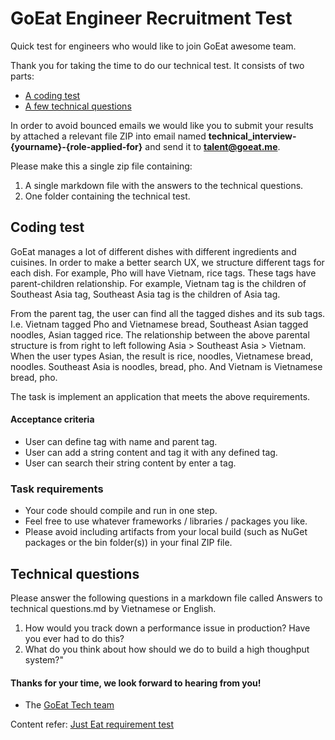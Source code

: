 # GoEat Engineer Recruitment Test
Quick test for engineers who would like to join GoEat awesome team.

Thank you for taking the time to do our technical test. It consists of two parts:

* [A coding test](#coding-test)
* [A few technical questions](#technical-questions)

In order to avoid bounced emails we would like you to submit your results by attached a relevant file ZIP into email named **technical_interview-{yourname}-{role-applied-for}** and send it to **talent@goeat.me**.

Please make this a single zip file containing:

1. A single markdown file with the answers to the technical questions.
2. One folder containing the technical test.

## Coding test

GoEat manages a lot of different dishes with different ingredients and cuisines. In order to make a better search UX, we structure different tags for each dish. For example, Pho will have Vietnam, rice tags. These tags have parent-children relationship. For example, Vietnam tag is the children of Southeast Asia tag, Southeast Asia tag is the children of Asia tag. 

From the parent tag, the user can find all the tagged dishes and its sub tags. I.e. Vietnam tagged Pho and Vietnamese bread, Southeast Asian tagged noodles, Asian tagged rice. The relationship between the above parental structure is from right to left following Asia > Southeast Asia > Vietnam. When the user types Asian, the result is rice, noodles, Vietnamese bread, noodles. Southeast Asia is noodles, bread, pho. And Vietnam is Vietnamese bread, pho. 

The task is implement an application that meets the above requirements.

#### Acceptance criteria

- User can define tag with name and parent tag.
- User can add a string content and tag it with any defined tag.
- User can search their string content by enter a tag.

### Task requirements

- Your code should compile and run in one step.
- Feel free to use whatever frameworks / libraries / packages you like.
- Please avoid including artifacts from your local build (such as NuGet packages or the bin folder(s)) in your final ZIP file.

## Technical questions
Please answer the following questions in a markdown file called Answers to technical questions.md by Vietnamese or English. 

1. How would you track down a performance issue in production? Have you ever had to do this?
2. What do you think about how should we do to build a high thoughput system?"

#### Thanks for your time, we look forward to hearing from you!
- The [GoEat Tech team](https://github.com/goeattech)

Content refer:  [Just Eat requirement test](https://github.com/justeat/JustEat.RecruitmentTest)
